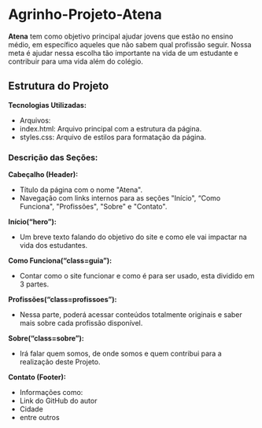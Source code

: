 # Agrinho-Projeto-Atena

**Atena** tem como objetivo principal ajudar jovens que estão no ensino médio,
em específico aqueles que não sabem qual profissão seguir. Nossa meta é ajudar
nessa escolha tão importante na vida de um estudante  e contribuir para uma vida
além do colégio.

## Estrutura do Projeto

**Tecnologias Utilizadas:**
* Arquivos:
* index.html: Arquivo principal com a estrutura da página.
* styles.css: Arquivo de estilos para formatação da página.

### Descrição das Seções:

**Cabeçalho (Header):**
 * Título da página com o nome "Atena".
 * Navegação com links internos para as seções "Início", “Como Funciona", "Profissões", "Sobre" e "Contato".

**Início(“hero”):**

* Um breve texto falando do objetivo do site e como ele vai impactar na vida dos estudantes.

**Como Funciona(“class=guia”):**
 * Contar como o site funcionar e como é para ser usado, esta dividido em 3 partes.

**Profissões(“class=profissoes”):**
* Nessa parte, poderá acessar conteúdos totalmente originais e saber mais sobre cada profissão disponível.

**Sobre(“class=sobre”):**

* Irá falar quem somos, de onde somos e quem contribui para a realização deste Projeto.

**Contato (Footer):**
* Informações como:
* Link do GitHub do autor
* Cidade
* entre outros
